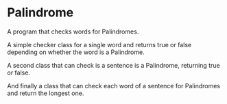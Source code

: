 # Palindrome

A program that checks words for Palindromes.

A simple checker class for a single word and returns true or false depending on whether the word is a Palindrome.

A second class that can check is a sentence is a Palindrome, returning true or false.

And finally a class that can check each word of a sentence for Palindromes and return the longest one.


